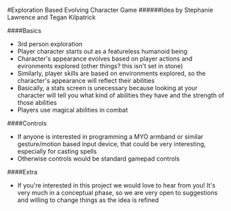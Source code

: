 #Exploration Based Evolving Character Game
######Idea by Stephanie Lawrence and Tegan Kilpatrick

####Basics
- 3rd person exploration
- Player character starts out as a featureless humanoid being
- Character's appearance evolves based on player actions and evironments explored (other things? this isn't set in stone)
- Similarly, player skills are based on environments explored, so the character's appearance will reflect their abilities
- Basically, a stats screen is unecessary because looking at your character will tell you what kind of abilities they have and the strength of those abilities
- Players use magical abilities in combat

####Controls
- If anyone is interested in programming a MYO armband or similar gesture/motion based input device, that could be very interesting, especially for casting spells
- Otherwise controls would be standard gamepad controls

####Extra
- If you're interested in this project we would love to hear from you! It's very much in a conceptual phase, so we are very open to suggestions and willing to change things as the idea is refined
